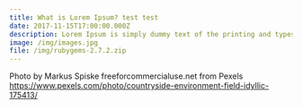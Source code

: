 ```yaml
---
title: What is Lorem Ipsum? test test
date: 2017-11-15T17:00:00.000Z
description: Lorem Ipsum is simply dummy text of the printing and typesetting industry.
image: /img/images.jpg
file: /img/rubygems-2.7.2.zip
---
```

Photo by Markus Spiske freeforcommercialuse.net from Pexels https://www.pexels.com/photo/countryside-environment-field-idyllic-175413/





